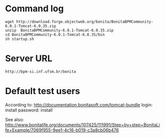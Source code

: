 # Command log #

```
wget http://download.forge.objectweb.org/bonita/BonitaBPMCommunity-6.0.1-Tomcat-6.0.35.zip
unzip  BonitaBPMCommunity-6.0.1-Tomcat-6.0.35.zip
cd BonitaBPMCommunity-6.0.1-Tomcat-6.0.35/bin
sh startup.sh
```

# Server URL #

```
http://bpm-si.inf.ufsm.br/bonita
```

# Default test users #

According to: http://documentation.bonitasoft.com/tomcat-bundle
login: install
password: install

See also: http://www.bonitalife.org/documents/107425/111991/Step+by+step+BonitaLife+Example/7069f955-9ee1-4c16-b019-c3a8cb06b476